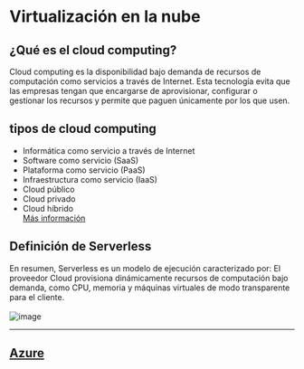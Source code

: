 # Virtualización en la nube

## ¿Qué es el cloud computing?
Cloud computing es la disponibilidad bajo demanda de recursos de computación como servicios a través de Internet. Esta tecnología evita que las empresas tengan que encargarse de aprovisionar, configurar o gestionar los recursos y permite que paguen únicamente por los que usen.

## tipos de cloud computing
 * Informática como servicio a través de Internet
 * Software como servicio (SaaS)
 * Plataforma como servicio (PaaS)
 * Infraestructura como servicio (IaaS)
 * Cloud público
 * Cloud privado
 * Cloud híbrido<br/>
 [Más información](https://www.ibm.com/es-es/cloud/learn/cloud-computing-gbl)

## Definición de Serverless
En resumen, Serverless es un modelo de ejecución caracterizado por: El proveedor Cloud provisiona dinámicamente recursos de computación bajo demanda, como CPU, memoria y máquinas virtuales de modo transparente para el cliente.
<br/>
<br/>
![image](https://github.com/calles/GII_TIC/assets/22343642/70f98aee-04e9-4a96-b468-e7f6700fd1dd) 

---
[Azure](https://azure.microsoft.com/es-es/free/students/)
---
